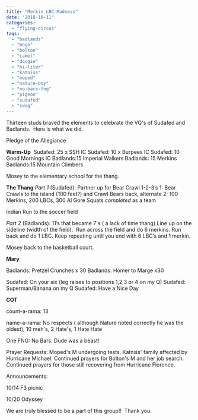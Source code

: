 ```yaml
---
title: "Merkin LBC Madness"
date: "2018-10-11"
categories: 
  - "flying-circus"
tags: 
  - "badlands"
  - "bogo"
  - "bolton"
  - "camel"
  - "doogie"
  - "hi-liter"
  - "katniss"
  - "moped"
  - "nature-boy"
  - "no-bars-fng"
  - "pigeon"
  - "sudafed"
  - "swag"
---
```


Thirteen studs braved the elements to celebrate the VQ's of Sudafed and Badlands.  Here is what we did.

Pledge of the Allegiance

**Warm-Up**  Sudafed: 25 x SSH IC Sudafed: 10 x Burpees IC Sudafed: 10 Good Mornings IC Badlands:15 Imperial Walkers Badlands: 15 Merkins Badlands:15 Mountain Climbers

Mosey to the elementary school for the thang.

**The Thang** _Part 1_ (Sudafed): Partner up for Bear Crawl 1-2-3’s 1: Bear Crawls to the island (100 feet?) and Crawl Bears back, alternate 2: 100 Merkins, 200 LBCs, 300 Al Gore Squats _completed_ as a team

Indian Run to the soccer field

_Part 2_ (Badlands): 11’s that became 7's ( a lack of time thang) Line up on the sideline (width of the field).  Run across the field and do 6 merkins. Run back and do 1 LBC. Keep repeating until you end with 6 LBC’s and 1 merkin.

Mosey back to the basketball court.

**Mary**

Badlands: Pretzel Crunches x 30 Badlands: Homer to Marge x30

Sudafed: On your six (leg raises to positions 1,2,3 or 4 on my Q) Sudafed: Superman/Banana on my Q Sudafed: Have a Nice Day

**COT**

count-a-rama: 13

name-a-rama: No respects ( although Nature noted correctly he was the oldest), 10 meh's, 2 Hate's, 1 Hate Hate

One FNG: No Bars. Dude was a beast!

Prayer Requests: Moped's M undergoing tests. Katniss' family affected by Hurricane Michael. Continued prayers for Bolton's M and her job search. Continued prayers for those still recovering from Hurricane Florence.

Announcements:

10/14 F3 picnic

10/20 Odyssey

We are truly blessed to be a part of this group!!  Thank you.
